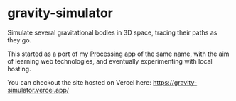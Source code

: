 # gravity-simulator
Simulate several gravitational bodies in 3D space, tracing their paths as they go.

This started as a port of my [Processing app](https://github.com/HarrySadleir/gravitySimulator) of the same name, with the aim of learning web technologies, and eventually experimenting with local hosting.

You can checkout the site hosted on Vercel here: https://gravity-simulator.vercel.app/